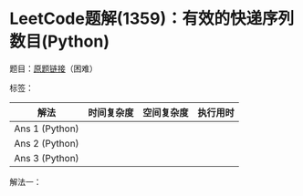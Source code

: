 # LeetCode题解(1359)：有效的快递序列数目(Python)

题目：[原题链接](https://leetcode-cn.com/problems/count-all-valid-pickup-and-delivery-options/)（困难）

标签：

| 解法           | 时间复杂度 | 空间复杂度 | 执行用时 |
| -------------- | ---------- | ---------- | -------- |
| Ans 1 (Python) |            |            |          |
| Ans 2 (Python) |            |            |          |
| Ans 3 (Python) |            |            |          |

解法一：

